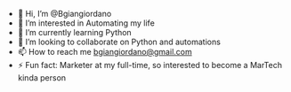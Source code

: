 - 👋 Hi, I’m @Bgiangiordano
- 👀 I’m interested in Automating my life
- 🌱 I’m currently learning Python
- 💞️ I’m looking to collaborate on Python and automations
- 📫 How to reach me bgiangiordano@gmail.com
- ⚡ Fun fact: Marketer at my full-time, so interested to become a MarTech kinda person

<!---
Bgiangiordano/Bgiangiordano is a ✨ special ✨ repository because its `README.md` (this file) appears on your GitHub profile.
You can click the Preview link to take a look at your changes.
--->
